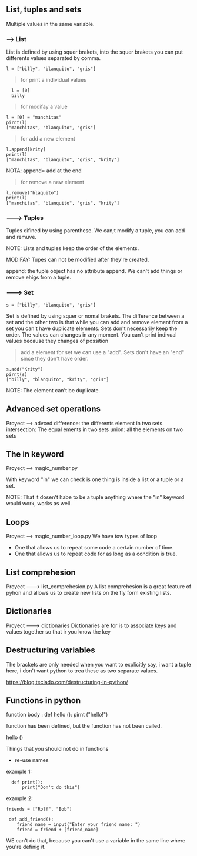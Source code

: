 ## List, tuples and sets
Multiple values in the same variable. 

### --> List
List is defined by using squer brakets, into the squer brakets you can put differents values separated by comma. 
```
l = ["billy", "blanquito", "gris"]
```
> for print a individual values 
``` 
  l = [0]
  billy
```
> for modifay a value

```
l = [0] = "manchitas"
pirnt(l)
["manchitas", "blanquito", "gris"]
```
> for add a new element 

```
l.append[krity]
print(l)
["manchitas", "blanquito", "gris", "krity"]
```
NOTA: append= add at the end

> for remove a new element
```
l.remuve("blaquito")
print(l)
["manchitas", "blanquito", "gris", "krity"]
```

### ---> Tuples 
Tuples difined by using parenthese. We can;t modify a tuple, you can add and remuve. 

NOTE: Lists and tuples keep the order of the elements. 

MODIFAY: Tupes can not be modified after they're created. 

append: the tuple object has no attribute append. We can't add things or remove ehigs from a tuple. 

### ---> Set

```
s = ["billy", "blanquito", "gris"]
```

Set is defined by using squer or nomal brakets. The difference between a set and the other two is that while you can add and remove element from a set you can't have duplicate elements. 
Sets don't necessarily  keep the order. The values can changes in any moment. 
You can't print indivual values because they changes of possition

> add a element
for set we can use a "add".
Sets don't have an "end" since they don't have order. 
```
s.add("Krity")
pirnt(s)
["billy", "blanquito", "krity", "gris"]
```
NOTE: The element can't be duplicate. 

## Advanced set operations
Proyect --> advced 
difference: the differents element in two sets. 
intersection: The equal ements in two sets
union: all the elements on two sets

## The in keyword
Proyect --> magic_number.py 

With keyword "in" we can check is one thing is inside a list or a tuple or a set. 

NOTE: That it dosen't habe to be a tuple anything where the "in" keyword would work, works as well. 

## Loops 
Proyect --> magic_number_loop.py
We have tow types of loop 
- One that allows us to repeat some code a certain number of time. 
- One that allows us to repeat code for as long as a condition is true. 

## List  comprehesion 
Proyect ---> list_comprehesion.py
 A list comprehesion is a great feature of pyhon and allows us to create new lists on the fly form existing lists.

 ## Dictionaries 
Proyect ---> dictionaries 
 Dictionaries are for is to associate keys and values together so that ir you know the key 

 ## Destructuring variables 

 The brackets are only needed when you want to explicitly say, i want a tuple here, i don't want python to trea these as two separate values. 

 https://blog.teclado.com/destructuring-in-python/


## Functions in python 

 function body :
  def hello (): 
    pirnt ("hello!")

  function has been defined, but the function has not been called. 

  hello ()

Things that you should not do in functions 
- re-use names 

example 1: 
```
  def print():
      print("Don't do this")
```

example 2: 
```
friends = ["Rolf", "Bob"]

 def add_friend():
    friend_name = input("Enter your friend name: ")
    friend = friend + [friend_name]
```
WE can't do that, because you can't use a variable in the same line where you're definig it. 
